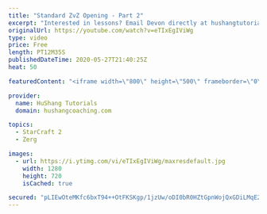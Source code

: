 ```yaml
---
title: "Standard ZvZ Opening - Part 2"
excerpt: "Interested in lessons? Email Devon directly at hushangtutorials@outlook.com ------------------------------------------------------------------------------------------------------- Want to support HuShang Tutorials directly? Patreon is a website where you can contribute a monthly donation that will help"
originalUrl: https://youtube.com/watch?v=eTIxEgIViWg
type: video
price: Free
length: PT12M35S
publishedDateTime: 2020-05-27T21:40:25Z
heat: 50

featuredContent: "<iframe width=\"800\" height=\"500\" frameborder=\"0\" src=\"https://www.youtube.com/embed/eTIxEgIViWg\" allow=\"accelerometer; autoplay; encrypted-media; gyroscope; picture-in-picture\" allowfullscreen></iframe>"

provider:
  name: HuShang Tutorials
  domain: hushangcoaching.com

topics:
  - StarCraft 2
  - Zerg

images:
  - url: https://i.ytimg.com/vi/eTIxEgIViWg/maxresdefault.jpg
    width: 1280
    height: 720
    isCached: true

secured: "pLIEwOteMKfc6bxT94++OtFKSKgp/1jzUw/oDI0bR0HZtGpnWojQxGDiLMqE2Xg5oizupFojBOP7vpxhJy3O9b71NW91bFAfYmavBenDBQ4jQwwl7lMBJjSwIFxkixEbp1QrtlaXdCHMAgMOXsbxSINxgdj7OS6mE3GtXnW+E15yEnwmzC0QQZHusQaKAk4OkHkZEQqlWXesHeOVFgp7fj9FMz/GM5NrX9Oy/BP7bilyRwNv5OvwK8jiunLdCBFIocT0nQ5cFsb5Y45qcfVPzzfHpIsgzVE09v8NK/6DyIWs2kkESBAu9RDUcK1HABF7MNmG7Mj61VpDR2Ppw5C407XYDHjMlHup+1A6ZJv1xDibb/Y32pKUa5gGIgcZfmzVUNwHE8E1oKCMrzvhW3vt/EXJKNhiy7w9FRZYn60zFCk=;B3LnIcmxDQarLIHb9Bgr0w=="
---
```


